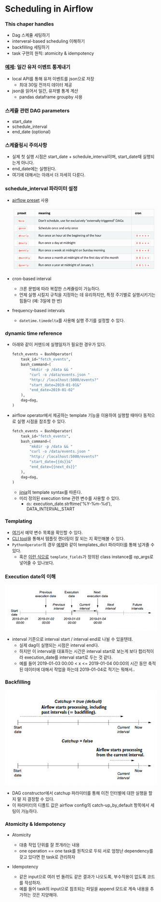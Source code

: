 # Scheduling in Airflow

### This chaper handles
 - Dag 스케쥴 세팅하기
 - interveral-based scheduling 이해하기
 - backfilling 세팅하기
 - task 구현의 원칙: atomicity & idempotency



### [예제](https://github.com/BasPH/data-pipelines-with-apache-airflow/blob/master/chapter03/dags/01_unscheduled.py): 일간 유저 이벤트 통계내기
  - local API를 통해 유저 이벤트를 json으로 저장
    - 최대 30일 전까지 데이터 제공
  - json을 읽어서 일간, 유저별 통계 계산
    - pandas dataframe groupby 사용


### 스케쥴 관련 DAG parameters
- start_date
- schedule_interval
- end_date (optional)

### 스케쥴링시 주의사항
- 실제 첫 실행 시점은 start_date + schedule_interval이며, start_date때 실행되는게 아니다.
- end_date에는 실행된다.
- 여기에 대해서는 아래서 더 자세히 다룬다.

### schedule_interval 파라미터 설정
- [airflow preset](https://airflow.apache.org/docs/apache-airflow/1.10.1/scheduler.html#dag-runs) 사용

  ![](./images/capture_0.png)
- cron-based interval
  - 크론 문법에 따라 복잡한 스케쥴링이 가능하다.
  - 언제 실행 시킬지 규칙을 지정하는 데 유리하지만, 특정 주기별로 실행시키기는 힘들다 (예: 3일에 한 번)
- frequency-based intervals
  - `datetime.timedelta`를 사용해 실행 주기를 설정할 수 있다.

### dynamic time reference
- 아래와 같이 커맨드에 실행일자가 필요한 경우가 있다.
  ```python
  fetch_events = BashOperator(
      task_id="fetch_events",
      bash_command=(
          "mkdir -p /data && "
          "curl -o /data/events.json "
          "http:/ /localhost:5000/events?"
          "start_date=2019-01-01&"
          "end_date=2019-01-02"
      ),
      dag=dag,
  )
  ```
- airflow operator에서 제공하는 template 기능을 이용하여 실행할 때마다 동적으로 실행 시점을 참조할 수 있다.
  ```python
  fetch_events = BashOperator(
      task_id="fetch_events",
      bash_command=(
          "mkdir -p /data && "
          "curl -o /data/events.json "
          "http:/ /localhost:5000/events?"
          "start_date={{ds}}&"
          "end_date={{next_ds}}"
      ),
      dag=dag,
  )
  ```
  - [jinja](https://jinja.palletsprojects.com/en/3.0.x/)의 template syntax를 따른다.
  - 미리 정의된 execution time 관련 변수를 사용할 수 있다.
    - `ds`: execution_date.strftime('%Y-%m-%d'), DATA_INTERVAL_START

### Templating
  - [여기](https://airflow.apache.org/docs/apache-airflow/stable/templates-ref.html)서 예약 변수 목록을 확인할 수 있다.
  - [CLI tool](https://airflow.readthedocs.io/en/1.10.14/cli-ref.html#render)을 통해서 템플릿 렌더링이 잘 되는 지 확인해볼 수 있다.
  - `PythonOperator`의 경우 [예제](https://github.com/BasPH/data-pipelines-with-apache-airflow/blob/master/chapter03/dags/06_templated_query.py)와 같이 templates_dict 파라미터를 통해 넘겨줄 수 있다.
    - 혹은 [이런 식으로](https://airflow.apache.org/docs/apache-airflow/stable/concepts/operators.html#concepts-jinja-templating) `template_fields`가 정의된 class instance를 op_args로 넣어줄 수 있나보다.


### Execution date의 이해

![](./images/figure_3_7.png)

- interval 기준으로 interval start / interval end로 나뉠 수 있을텐데.
  - 실제 dag이 실행되는 시점은 interval end다.
  - 하지만 이 interval을 대표하는 시간은 interval start로 보는게 보다 합리적이라 execution_date를 interval start로 두는 것 같다.
  - 예를 들어 2019-01-03 00:00 < x <= 2019-01-04 00:00의 시간 동안 축적된 데이터에 대해서 작업을 하는데 2019-01-04로 적기는 뭐해서..

### Backfilling

![](./images/figure_3_8.png)

- DAG constructor에서 catchup 파라미터를 통해 이전 인터벌에 대한 실행을 할 지 말 지 결정할 수 있다.
- 이 파라미터의 디폴트 값은 airflow config의 catch-up_by_default 항목에서 세팅이 가능하다.


### Atomicity & Idempotency

- Atomicity
  - 대충 작업 단위를 잘 쪼개라는 내용
  - one operation == one task를 원칙으로 두되 서로 엄청난 dependency를 갖고 있다면 한 task로 관리하자

- Idempotency
  - 같은 input으로 여러 번 돌려도 같은 결과가 나오도록, 부수작용이 없도록 코드를 작성하자.
  - 예를 들어 task의 input으로 참조되는 파일을 append 모드로 계속 내용을 추가하는 것은 지양해야.
